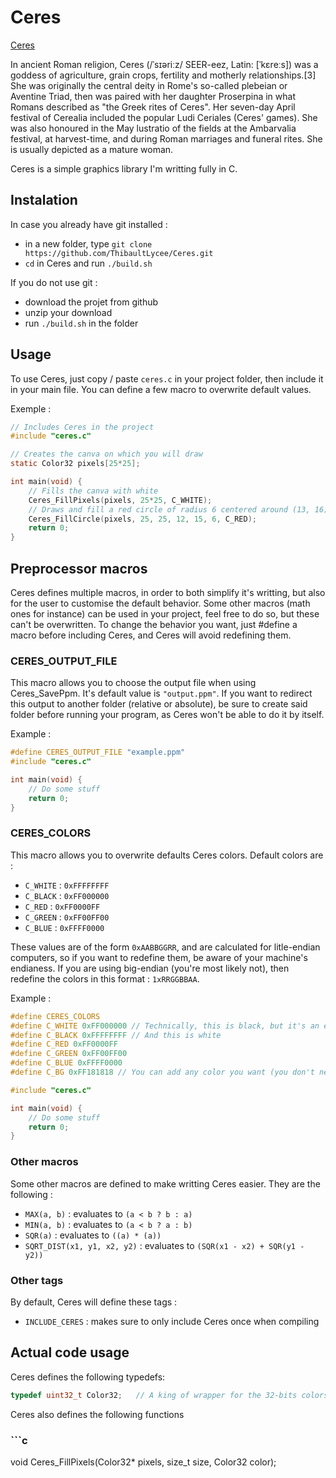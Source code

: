 # Ceres

[Ceres](https://en.wikipedia.org/wiki/Ceres_(mythology))

In ancient Roman religion, Ceres (/ˈsɪəriːz/ SEER-eez, Latin: [ˈkɛreːs]) was a goddess of agriculture, grain crops, fertility and motherly relationships.[3] She was originally the central deity in Rome's so-called plebeian or Aventine Triad, then was paired with her daughter Proserpina in what Romans described as "the Greek rites of Ceres". Her seven-day April festival of Cerealia included the popular Ludi Ceriales (Ceres' games). She was also honoured in the May lustratio of the fields at the Ambarvalia festival, at harvest-time, and during Roman marriages and funeral rites. She is usually depicted as a mature woman. 

Ceres is a simple graphics library I'm writting fully in C.

## Instalation

In case you already have git installed :

 - in a new folder, type `git clone https://github.com/ThibaultLycee/Ceres.git`
 - `cd` in Ceres and run `./build.sh`

If you do not use git :
 - download the projet from github
 - unzip your download
 - run `./build.sh` in the folder

## Usage

To use Ceres, just copy / paste `ceres.c` in your project folder, then include it in your main file. You can define a few macro to overwrite default values.

Exemple :
```c
// Includes Ceres in the project
#include "ceres.c"

// Creates the canva on which you will draw
static Color32 pixels[25*25];

int main(void) {
	// Fills the canva with white
	Ceres_FillPixels(pixels, 25*25, C_WHITE);
	// Draws and fill a red circle of radius 6 centered around (13, 16) -> pixels coordinate are 0-based
	Ceres_FillCircle(pixels, 25, 25, 12, 15, 6, C_RED);
	return 0;
}
```

## Preprocessor macros

Ceres defines multiple macros, in order to both simplify it's writting, but also for the user to customise the default behavior. Some other macros (math ones for instance) can be used in your project, feel free to do so, but these can't be overwritten.
To change the behavior you want, just #define a macro before including Ceres, and Ceres will avoid redefining them.

### CERES\_OUTPUT\_FILE

This macro allows you to choose the output file when using Ceres\_SavePpm. It's default value is `"output.ppm"`. If you want to redirect this output to another folder (relative or absolute), be sure to create said folder before running your program, as Ceres won't be able to do it by itself.

Example :
```c
#define CERES_OUTPUT_FILE "example.ppm"
#include "ceres.c"

int main(void) {
	// Do some stuff
	return 0;
}
```

### CERES\_COLORS

This macro allows you to overwrite defaults Ceres colors. Default colors are :
 - `C_WHITE` 	: `0xFFFFFFFF`
 - `C_BLACK` 	: `0xFF000000`
 - `C_RED`	: `0xFF0000FF`
 - `C_GREEN`	: `0xFF00FF00`
 - `C_BLUE`	: `0xFFFF0000`

These values are of the form `0xAABBGGRR`, and are calculated for litle-endian computers, so if you want to redefine them, be aware of your machine's endianess. If you are using big-endian (you're most likely not), then redefine the colors in this format : `1xRRGGBBAA`.

Example :
```c
#define CERES_COLORS
#define C_WHITE 0xFF000000 // Technically, this is black, but it's an exemple
#define C_BLACK 0xFFFFFFFF // And this is white
#define C_RED 0xFF0000FF
#define C_GREEN 0xFF00FF00
#define C_BLUE 0xFFFF0000
#define C_BG 0xFF181818 // You can add any color you want (you don't need to overwrite the CERES_COLORS macro for this)

#include "ceres.c"

int main(void) {
	// Do some stuff
	return 0;
}
```

### Other macros

Some other macros are defined to make writting Ceres easier. They are the following :
 - `MAX(a, b)`			: evaluates to `(a < b ? b : a)`
 - `MIN(a, b)` 			: evaluates to `(a < b ? a : b)`
 - `SQR(a)`			: evaluates to `((a) * (a))`
 - `SQRT_DIST(x1, y1, x2, y2)`	: evaluates to `(SQR(x1 - x2) + SQR(y1 - y2))`

### Other tags

By default, Ceres will define these tags :
 - `INCLUDE_CERES`	: makes sure to only include Ceres once when compiling

## Actual code usage

Ceres defines the following typedefs:

```c
typedef uint32_t Color32;	// A king of wrapper for the 32-bits colors
```

Ceres also defines the following functions

### ```c
void Ceres_FillPixels(Color32* pixels, size_t size, Color32 color);
```
